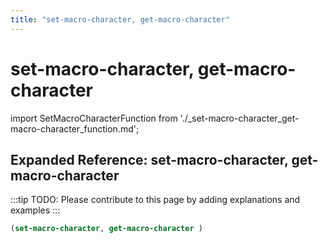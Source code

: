 ```yaml
---
title: "set-macro-character, get-macro-character"
---
```


# set-macro-character, get-macro-character

import SetMacroCharacterFunction from './_set-macro-character_get-macro-character_function.md';

<SetMacroCharacterFunction />

## Expanded Reference: set-macro-character, get-macro-character

:::tip
TODO: Please contribute to this page by adding explanations and examples
:::

```lisp
(set-macro-character, get-macro-character )
```
